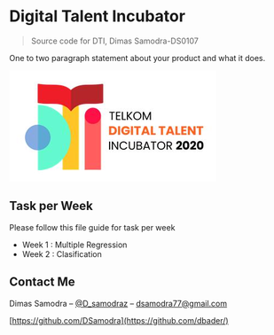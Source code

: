 # Digital Talent Incubator
> Source code for DTI, Dimas Samodra-DS0107

One to two paragraph statement about your product and what it does.

![](header.png)

## Task per Week

Please follow this file guide for task per week
- Week 1 : Multiple Regression
- Week 2 : Clasification

## Contact Me

Dimas Samodra – [@D_samodraz](https://twitter.com/dbader_org) – dsamodra77@gmail.com


[https://github.com/DSamodra](https://github.com/dbader/)


